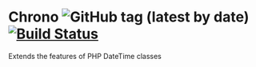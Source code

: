 # Chrono  ![GitHub tag (latest by date)](https://img.shields.io/github/v/tag/aVadim483/Chrono)[![Build Status](https://travis-ci.org/aVadim483/Chrono.svg?branch=master)](https://travis-ci.org/aVadim483/Chrono)
Extends the features of PHP DateTime classes

